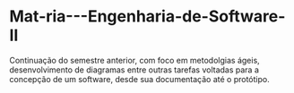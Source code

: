 # Mat-ria---Engenharia-de-Software-II
Continuação do semestre anterior, com foco em metodolgias ágeis, desenvolvimento de diagramas entre outras tarefas voltadas para a concepção de um software, desde sua documentação até o protótipo.
